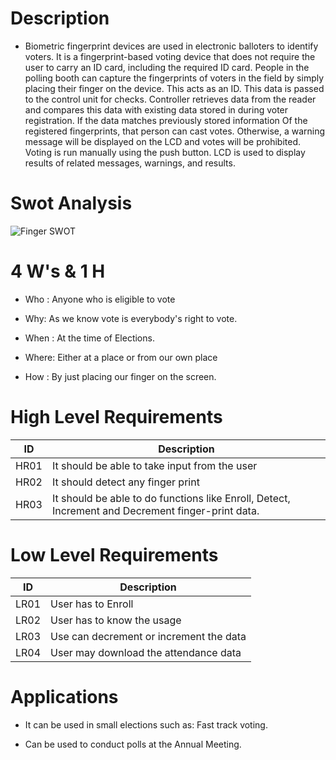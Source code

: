 # Description
*  Biometric fingerprint devices are used in electronic balloters to identify voters. It is a fingerprint-based voting device that does not require the user to carry an ID card, including the required ID card. People in the polling booth can capture the fingerprints of voters in the field by simply placing their finger on the device. This acts as an ID.
 This data is  passed to the control unit for  checks. Controller  retrieves data from the reader and compares this  data with  existing data stored in during voter registration. If the data matches previously stored information Of the registered fingerprints, that person can cast  votes. Otherwise, a warning message will be displayed on the LCD and  votes will be prohibited. Voting is run manually using the push button. LCD is used to display results of related messages, warnings, and  results.
 
 # Swot Analysis
 
 ![Finger SWOT](https://user-images.githubusercontent.com/85921878/155755195-94289743-45ff-4d45-b326-e8674b9452f1.jpg)
 
 # 4 W's & 1 H
 
 * Who : Anyone who is eligible to vote

* Why: As we know vote is everybody's right to vote.

* When : At the time of Elections.

* Where: Either  at a place or from our own place

* How : By just placing our finger on the screen.
# High Level Requirements

|ID |	Description|
|-------|-----------------------------------------|
|HR01|It should be able to take input from the user|
|HR02|It should detect any finger print|
|HR03|It should be able to do functions like Enroll, Detect, Increment and Decrement finger-print data.|


# Low Level Requirements

|ID |	Description|
|---------|---------------------------------|
|LR01|User has to Enroll |
|LR02|User has to know the usage|
|LR03|Use can decrement or increment the data||
|LR04|User may download the attendance data |

# Applications

*  It can be used in small elections such as: Fast track voting.
 
 * Can be used to conduct  polls at the Annual Meeting.

